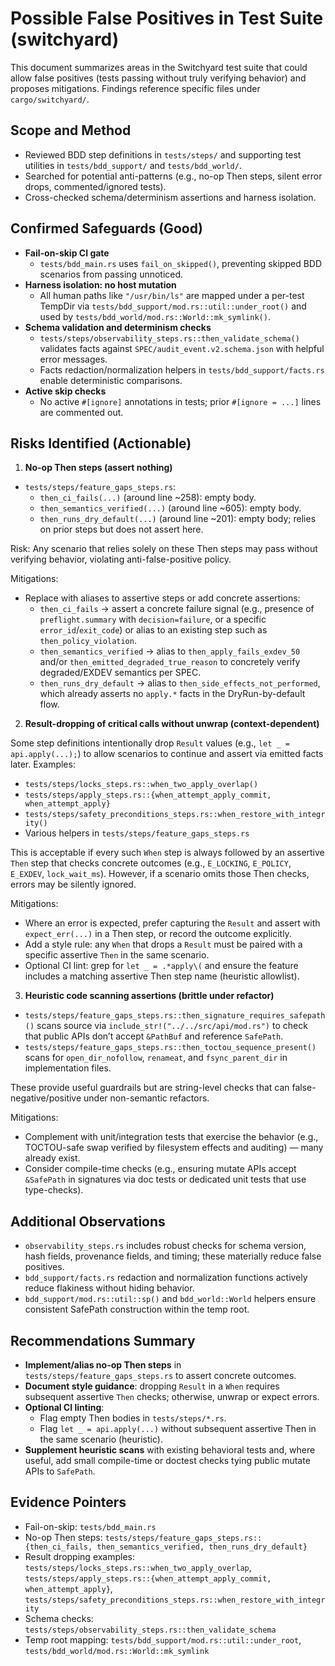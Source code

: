 # Possible False Positives in Test Suite (switchyard)

This document summarizes areas in the Switchyard test suite that could allow false positives (tests passing without truly verifying behavior) and proposes mitigations. Findings reference specific files under `cargo/switchyard/`.

## Scope and Method

- Reviewed BDD step definitions in `tests/steps/` and supporting test utilities in `tests/bdd_support/` and `tests/bdd_world/`.
- Searched for potential anti-patterns (e.g., no-op Then steps, silent error drops, commented/ignored tests).
- Cross-checked schema/determinism assertions and harness isolation.

## Confirmed Safeguards (Good)

- **Fail-on-skip CI gate**
  - `tests/bdd_main.rs` uses `fail_on_skipped()`, preventing skipped BDD scenarios from passing unnoticed.
- **Harness isolation: no host mutation**
  - All human paths like `"/usr/bin/ls"` are mapped under a per-test TempDir via `tests/bdd_support/mod.rs::util::under_root()` and used by `tests/bdd_world/mod.rs::World::mk_symlink()`.
- **Schema validation and determinism checks**
  - `tests/steps/observability_steps.rs::then_validate_schema()` validates facts against `SPEC/audit_event.v2.schema.json` with helpful error messages.
  - Facts redaction/normalization helpers in `tests/bdd_support/facts.rs` enable deterministic comparisons.
- **Active skip checks**
  - No active `#[ignore]` annotations in tests; prior `#[ignore = ...]` lines are commented out.

## Risks Identified (Actionable)

1) **No-op Then steps (assert nothing)**

- `tests/steps/feature_gaps_steps.rs`:
  - `then_ci_fails(...)` (around line ~258): empty body.
  - `then_semantics_verified(...)` (around line ~605): empty body.
  - `then_runs_dry_default(...)` (around line ~201): empty body; relies on prior steps but does not assert here.

Risk: Any scenario that relies solely on these Then steps may pass without verifying behavior, violating anti-false-positive policy.

Mitigations:

- Replace with aliases to assertive steps or add concrete assertions:
  - `then_ci_fails` → assert a concrete failure signal (e.g., presence of `preflight.summary` with `decision=failure`, or a specific `error_id`/`exit_code`) or alias to an existing step such as `then_policy_violation`.
  - `then_semantics_verified` → alias to `then_apply_fails_exdev_50` and/or `then_emitted_degraded_true_reason` to concretely verify degraded/EXDEV semantics per SPEC.
  - `then_runs_dry_default` → alias to `then_side_effects_not_performed`, which already asserts no `apply.*` facts in the DryRun-by-default flow.

2) **Result-dropping of critical calls without unwrap (context-dependent)**

Some step definitions intentionally drop `Result` values (e.g., `let _ = api.apply(...);`) to allow scenarios to continue and assert via emitted facts later. Examples:

- `tests/steps/locks_steps.rs::when_two_apply_overlap()`
- `tests/steps/apply_steps.rs::{when_attempt_apply_commit, when_attempt_apply}`
- `tests/steps/safety_preconditions_steps.rs::when_restore_with_integrity()`
- Various helpers in `tests/steps/feature_gaps_steps.rs`

This is acceptable if every such `When` step is always followed by an assertive `Then` step that checks concrete outcomes (e.g., `E_LOCKING`, `E_POLICY`, `E_EXDEV`, `lock_wait_ms`). However, if a scenario omits those Then checks, errors may be silently ignored.

Mitigations:

- Where an error is expected, prefer capturing the `Result` and assert with `expect_err(...)` in a Then step, or record the outcome explicitly.
- Add a style rule: any `When` that drops a `Result` must be paired with a specific assertive `Then` in the same scenario.
- Optional CI lint: grep for `let _ = .*apply\(` and ensure the feature includes a matching assertive Then step name (heuristic allowlist).

3) **Heuristic code scanning assertions (brittle under refactor)**

- `tests/steps/feature_gaps_steps.rs::then_signature_requires_safepath()` scans source via `include_str!("../../src/api/mod.rs")` to check that public APIs don’t accept `&PathBuf` and reference `SafePath`.
- `tests/steps/feature_gaps_steps.rs::then_toctou_sequence_present()` scans for `open_dir_nofollow`, `renameat`, and `fsync_parent_dir` in implementation files.

These provide useful guardrails but are string-level checks that can false-negative/positive under non-semantic refactors.

Mitigations:

- Complement with unit/integration tests that exercise the behavior (e.g., TOCTOU-safe swap verified by filesystem effects and auditing) — many already exist.
- Consider compile-time checks (e.g., ensuring mutate APIs accept `&SafePath` in signatures via doc tests or dedicated unit tests that use type-checks).

## Additional Observations

- `observability_steps.rs` includes robust checks for schema version, hash fields, provenance fields, and timing; these materially reduce false positives.
- `bdd_support/facts.rs` redaction and normalization functions actively reduce flakiness without hiding behavior.
- `bdd_support/mod.rs::util::sp()` and `bdd_world::World` helpers ensure consistent SafePath construction within the temp root.

## Recommendations Summary

- **Implement/alias no-op Then steps** in `tests/steps/feature_gaps_steps.rs` to assert concrete outcomes.
- **Document style guidance**: dropping `Result` in a `When` requires subsequent assertive `Then` checks; otherwise, unwrap or expect errors.
- **Optional CI linting**:
  - Flag empty Then bodies in `tests/steps/*.rs`.
  - Flag `let _ = api.apply(...)` without subsequent assertive Then in the same scenario (heuristic).
- **Supplement heuristic scans** with existing behavioral tests and, where useful, add small compile-time or doctest checks tying public mutate APIs to `SafePath`.

## Evidence Pointers

- Fail-on-skip: `tests/bdd_main.rs`
- No-op Then steps: `tests/steps/feature_gaps_steps.rs::{then_ci_fails, then_semantics_verified, then_runs_dry_default}`
- Result dropping examples: `tests/steps/locks_steps.rs::when_two_apply_overlap`, `tests/steps/apply_steps.rs::{when_attempt_apply_commit, when_attempt_apply}`, `tests/steps/safety_preconditions_steps.rs::when_restore_with_integrity`
- Schema checks: `tests/steps/observability_steps.rs::then_validate_schema`
- Temp root mapping: `tests/bdd_support/mod.rs::util::under_root`, `tests/bdd_world/mod.rs::World::mk_symlink`
